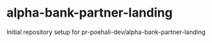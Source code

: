 # alpha-bank-partner-landing

Initial repository setup for pr-poehali-dev/alpha-bank-partner-landing